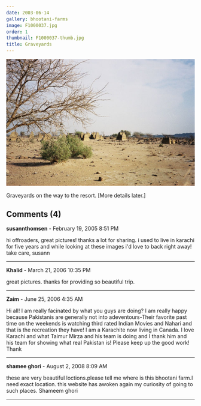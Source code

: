 ```yaml
---
date: 2003-06-14
gallery: bhootani-farms
image: F1000037.jpg
order: 1
thumbnail: F1000037-thumb.jpg
title: Graveyards
---
```


![Graveyards](./F1000037.jpg)

Graveyards on the way to the resort. [More details later.]

<div id="comments">

## Comments (4)

**susannthomsen** - February 19, 2005  8:51 PM

hi offroaders,
great pictures! thanks a lot for sharing. i used to live in karachi for five years and while looking at these images i'd love to back right away!
take care,
susann

---

**Khalid** - March 21, 2006 10:35 PM

great pictures. thanks for providing so beautiful trip.

---

**Zaim** - June 25, 2006  4:35 AM

Hi all! I am really facinated by what you guys are doing? I am really happy because Pakistanis are generally not into adeventours-Their favorite past time on the weekends is watching third rated Indian Movies and Nahari and that is the recreation they have! I am a Karachite now living in Canada. I love Karachi and what Taimur Mirza and his team is doing and I thank him and
his team for showing what real Pakistan is! Please keep up the good work!
Thank

---

**shamee ghori** - August  2, 2008  8:09 AM

these are very beautiful loctions.please tell me where is this bhootani farm.I need exact location. this website has awoken again my curiosity of going to such places. Shameem ghori

---

</div>